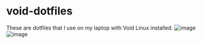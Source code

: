 # void-dotfiles
These are dotfiles that I use on my laptop with Void Linux installed.
![image](https://github.com/Weirdchupacabra/void-dotfiles/assets/107323289/ea2f11f4-1f18-42e3-bf4c-c584d8d36177)
![image](https://github.com/Weirdchupacabra/void-dotfiles/assets/107323289/cbca0d7f-517a-4d66-82f4-23c9261d3d44)
